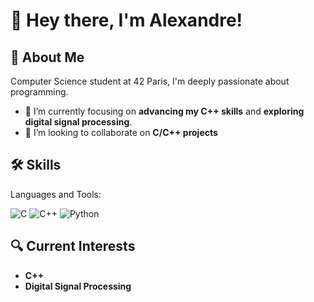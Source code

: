 # 👋 Hey there, I'm Alexandre!

## 🚀 About Me
Computer Science student at 42 Paris, I'm deeply passionate about programming.

- 🌱 I’m currently focusing on **advancing my C++ skills** and **exploring digital signal processing**.
- 👯 I’m looking to collaborate on **C/C++ projects**

## 🛠️ Skills
Languages and Tools:

![C](https://img.shields.io/badge/-C-333333?style=flat&logo=c)
![C++](https://img.shields.io/badge/-C++-333333?style=flat&logo=c%2B%2B)
![Python](https://img.shields.io/badge/-Python-333333?style=flat&logo=python)

## 🔍 Current Interests
- **C++**
- **Digital Signal Processing**
